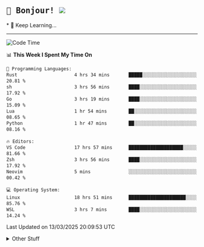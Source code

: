 
<h2>
    <samp>🎉 Bonjour!  <img src="https://media.giphy.com/media/mGcNjsfWAjY5AEZNw6/giphy.gif" width="50"></samp>
</h2>
* 🧐 Keep Learning...
<hr>

<!--START_SECTION:waka-->
![Code Time](http://img.shields.io/badge/Code%20Time-3%2C635%20hrs%203%20mins-blue)

📊 **This Week I Spent My Time On** 

```text
💬 Programming Languages: 
Rust                     4 hrs 34 mins       █████░░░░░░░░░░░░░░░░░░░░   20.81 % 
sh                       3 hrs 56 mins       ████░░░░░░░░░░░░░░░░░░░░░   17.92 % 
Go                       3 hrs 19 mins       ████░░░░░░░░░░░░░░░░░░░░░   15.09 % 
Lua                      1 hr 54 mins        ██░░░░░░░░░░░░░░░░░░░░░░░   08.65 % 
Python                   1 hr 47 mins        ██░░░░░░░░░░░░░░░░░░░░░░░   08.16 % 

🔥 Editors: 
VS Code                  17 hrs 57 mins      ████████████████████░░░░░   81.66 % 
Zsh                      3 hrs 56 mins       ████░░░░░░░░░░░░░░░░░░░░░   17.92 % 
Neovim                   5 mins              ░░░░░░░░░░░░░░░░░░░░░░░░░   00.42 % 

💻 Operating System: 
Linux                    18 hrs 51 mins      █████████████████████░░░░   85.76 % 
WSL                      3 hrs 7 mins        ████░░░░░░░░░░░░░░░░░░░░░   14.24 % 
```


 Last Updated on 13/03/2025 20:09:53 UTC
<!--END_SECTION:waka-->

<details >
    <summary>Other Stuff</summary>
<p align="center">
    <img src="https://api.githubtrends.io/user/svg/XmchxUp/langs?time_range=one_year&include_private=True&theme=classic" />
    <img src="https://api.githubtrends.io/user/svg/XmchxUp/repos?time_range=one_year&include_private=True&theme=classic" />
</p>

<table align="center">
  <tr>
    <td width="50%">
     <img width="100%" src="./github-metrics.svg">
    </td>
    <td width="50%">
     <img width="100%" src="./github-metrics/achievements.compact.svg" />
     <img width="100%" src="./github-metrics/wakatime.svg" />
     <img width="100%" src="./github-metrics/stars.svg" />
     <img width="100%" src="https://github-profile-trophy.vercel.app/?username=xmchxup" />
     <img height="110rem" src="https://github-readme-stats.vercel.app/api?username=xmchxup&hide_border=true&show_icons=true&include_all_commits=true&bg_color=0,EC6C6C,FFD479,FFFC79,73FA79&theme=graywhite&locale=en" />
     <img height="110rem" src="https://github-readme-stats.vercel.app/api/top-langs/?username=xmchxup&hide=css,scss,html&langs_count=8&hide_border=true&layout=compact&bg_color=0,73FA79,73FDFF,D783FF&theme=graywhite&locale=en" />
     <img width="100%" src="https://github-readme-streak-stats.herokuapp.com/?user=XmchxUp" />
    </td>
  </tr>
</table>

<!-- GitHub Activity Graph -->
<!--
<table align="center">
  <tr>
    <td colspan="2">
      <img width="100%" src="https://github-readme-activity-graph.vercel.app/graph?username=xmchxup&area=true&hide_border=true&theme=redical" />
    </td>
  </tr>
</table>

</details>
-->

<hr>


<p align="center">
    <i>You can learn anything!</i>
    <p align="center">
        <img src="https://visitor-badge.laobi.icu/badge?page_id=xmchxup" alt="visitor badge"/>       
    </p>
</p>

<!--
<picture>
  <source media="(prefers-color-scheme: dark)" srcset="https://raw.githubusercontent.com/XmchxUp/XmchxUp/output/github-snake-dark.svg" />
  <source media="(prefers-color-scheme: light)" srcset="https://raw.githubusercontent.com/XmchxUp/XmchxUp/output/github-snake.svg" />
  <img alt="github-snake" src="https://raw.githubusercontent.com/XmchxUp/XmchxUp/output/github-snake.svg" />
</picture>
-->

